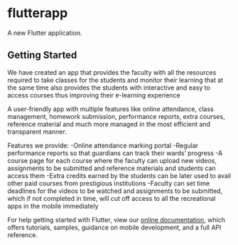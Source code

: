 # flutterapp

A new Flutter application.

## Getting Started


We have created an app that provides the faculty with all the resources required to take classes for the students and
monitor their learning that at the same time also provides the students with interactive and easy to access courses thus
improving their e-learning experience


A user-friendly app with multiple features like online attendance, class management, homework submission, performance reports,
extra courses, reference material  and much more managed in the most efficient and transparent manner.


Features we provide:
-Online attendance marking portal
-Regular performance reports so that guardians can track their wards’ progress
-A course page for each course where the faculty can upload new videos, assignments to be submitted and reference materials and students can access them
-Extra credits earned by the students can be later used to avail other paid courses from prestigious institutions
-Faculty can set time deadlines for the videos to be watched and assignments to be submitted, which if not completed in time, will cut off access to all the recreational apps in the mobile immediately

For help getting started with Flutter, view our
[online documentation](https://flutter.dev/docs), which offers tutorials,
samples, guidance on mobile development, and a full API reference.


